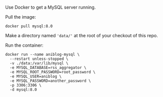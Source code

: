 Use Docker to get a MySQL server running.

Pull the image:

```
docker pull mysql:8.0
```

Make a directory named `'data/'` at the root of your checkout of this repo.

Run the container:

```
docker run --name aniblog-mysql \
  --restart unless-stopped \
  -v ./data:/var/lib/mysql \
  -e MYSQL_DATABASE=rss_aggregator \
  -e MYSQL_ROOT_PASSWORD=root_password \
  -e MYSQL_USER=aniblog \
  -e MYSQL_PASSWORD=another_password \
  -p 3306:3306 \
  -d mysql:8.0
```
